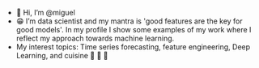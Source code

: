 - 👋 Hi, I’m @miguel
- 😁 I’m data scientist and my mantra is 'good features are the key for good models'. In my profile I show some examples of my work where I reflect my approach towards machine learning. 
- My interest topics: Time series forecasting, feature engineering, Deep Learning, and cuisine 🍜 🍖 🍝 
